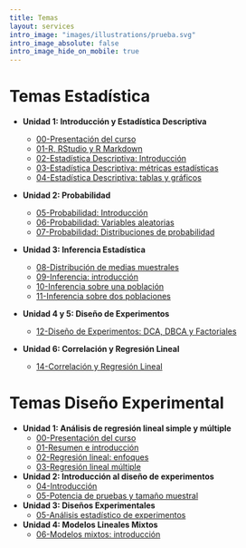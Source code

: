 ```yaml
---
title: Temas
layout: services
intro_image: "images/illustrations/prueba.svg"
intro_image_absolute: false
intro_image_hide_on_mobile: true
---
```


# Temas Estadística

- **Unidad 1: Introducción y Estadística Descriptiva**
    + [00-Presentación del curso](/temas/Statistics/00-Curso/00-Curso.html)
    + [01-R, RStudio y R Markdown](/temas/Statistics/01-R-RStudio/01-R-RStudio.html)
    + [02-Estadística Descriptiva: Introducción](/temas/Statistics/02-Estad-Descriptiva/02-Estad-Descriptiva.html)
    + [03-Estadística Descriptiva: métricas estadísticas](/temas/Statistics/03-Estad-Descriptiva-R/03-Estad-Descriptiva-R.html)
    + [04-Estadística Descriptiva: tablas y gráficos](/temas/Statistics/04-Estad-Descriptiva-R2/04-Estad-Descriptiva-R2.html)

- **Unidad 2: Probabilidad**
    + [05-Probabilidad: Introducción](/temas/Statistics/05-Intro-Probabilidad/05-Intro-Probabilidad.html)
    + [06-Probabilidad: Variables aleatorias](/temas/Statistics/06-Variables-Aleatorias/06-Variables-Aleatorias.html)
    + [07-Probabilidad: Distribuciones de probabilidad](/temas/Statistics/07-Distribuciones-Probabilidad/07-Distribuciones-Probabilidad.html)
    
- **Unidad 3: Inferencia Estadística**
    + [08-Distribución de medias muestrales](/temas/Statistics/08-Estadisticos-Muestrales/08-Estadisticos-Muestrales.html)
    + [09-Inferencia: introducción](/temas/Statistics/09-Inferencia-Intro/09-Inferencia-Intro.html)
    + [10-Inferencia sobre una población](/temas/Statistics/10-Inferencia-una-poblacion/10-Inferencia-una-poblacion.html)
    + [11-Inferencia sobre dos poblaciones](/temas/Statistics/11-Inferencia-dos-poblaciones/11-Inferencia-dos-poblaciones.html)

- **Unidad 4 y 5: Diseño de Experimentos**
    + [12-Diseño de Experimentos: DCA, DBCA y Factoriales](/temas/Statistics/12-Diseño-Experimentos/12-Diseño-Experimentos.html)

- **Unidad 6: Correlación y Regresión Lineal**
    + [14-Correlación y Regresión Lineal](/temas/Statistics/13-RegLineal/13-RegLineal.html)

# Temas Diseño Experimental

- **Unidad 1: Análisis de regresión lineal simple y múltiple**
    + [00-Presentación del curso](/temas/DisExperimental/00-Curso/00-Curso.html)
    + [01-Resumen e introducción](/temas/DisExperimental/01-ResumenIntro/01-ResumenIntro.html)   
    + [02-Regresión lineal: enfoques](/temas/DisExperimental/02-RegLinealSimple/02-RegLinealSimple.html)
    + [03-Regresión lineal múltiple](/temas/DisExperimental/03-RegLineal-Multiple/03-RegLineal-Multiple.html)
- **Unidad 2: Introducción al diseño de experimentos**
    + [04-Introducción](/temas/DisExperimental/04-IntroExperimentos/04-IntroExperimentos.html)
    + [05-Potencia de pruebas y tamaño muestral](/temas/DisExperimental/05-SampleSize-PowerTest/05-SampleSize-PowerTest.html)
- **Unidad 3: Diseños Experimentales**
    + [05-Análisis estadístico de experimentos](/temas/DisExperimental/06-DisenosExperimentales/06-DisenosExperimentales.html)
- **Unidad 4: Modelos Lineales Mixtos**
    + [06-Modelos mixtos: introducción](/temas/DisExperimental/07-ModelosMixtos/07-ModelosMixtos.html)    
    
    
